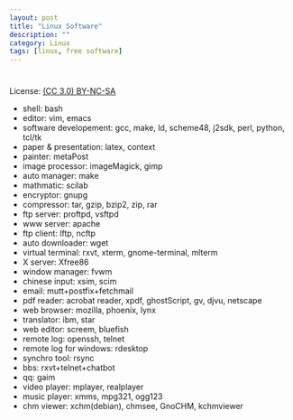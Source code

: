 ```yaml
---
layout: post
title: "Linux Software"
description: ""
category: Linux
tags: [linux, free software]
---
```

#
License: [(CC 3.0) BY-NC-SA](http://creativecommons.org/licenses/by-nc-sa/3.0/)

* shell: bash
* editor: vim, emacs
* software developement: gcc, make, ld, scheme48, j2sdk, perl, python, tcl/tk
* paper & presentation: latex, context
* painter: metaPost
* image processor: imageMagick, gimp
* auto manager: make
* mathmatic: scilab
* encryptor: gnupg
* compressor: tar, gzip, bzip2, zip, rar
* ftp server: proftpd, vsftpd
* www server: apache
* ftp client: lftp, ncftp
* auto downloader: wget
* virtual terminal: rxvt, xterm, gnome-terminal, mlterm
* X server: Xfree86
* window manager: fvwm
* chinese input: xsim, scim
* email: mutt+postfix+fetchmail
* pdf reader: acrobat reader, xpdf, ghostScript, gv, djvu, netscape
* web browser: mozilla, phoenix, lynx
* translator: ibm, star
* web editor: screem, bluefish
* remote log: openssh, telnet
* remote log for windows: rdesktop
* synchro tool: rsync
* bbs: rxvt+telnet+chatbot
* qq: gaim
* video player: mplayer, realplayer
* music player: xmms, mpg321, ogg123
* chm viewer: xchm(debian), chmsee, GnoCHM, kchmviewer
